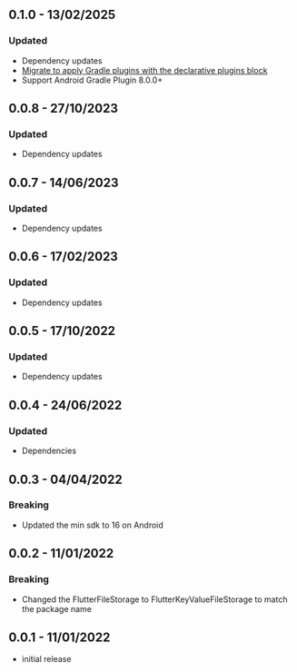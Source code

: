 ## 0.1.0 - 13/02/2025
### Updated
* Dependency updates
* [Migrate to apply Gradle plugins with the declarative plugins block](https://docs.flutter.dev/release/breaking-changes/flutter-gradle-plugin-apply)
* Support Android Gradle Plugin 8.0.0+

## 0.0.8 - 27/10/2023
### Updated
* Dependency updates

## 0.0.7 - 14/06/2023
### Updated
* Dependency updates

## 0.0.6 - 17/02/2023
### Updated
* Dependency updates

## 0.0.5 - 17/10/2022
### Updated
* Dependency updates

## 0.0.4 - 24/06/2022
### Updated
* Dependencies

## 0.0.3 - 04/04/2022
### Breaking
* Updated the min sdk to 16 on Android

## 0.0.2 - 11/01/2022
### Breaking
* Changed the FlutterFileStorage to FlutterKeyValueFileStorage to match the package name

## 0.0.1 - 11/01/2022
* initial release